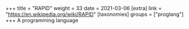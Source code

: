 +++
title = "RAPID"
weight = 33
date = 2021-03-06
[extra]
link = "https://en.wikipedia.org/wiki/RAPID"
[taxonomies]
groups = ["proglang"]
+++
A programming language

